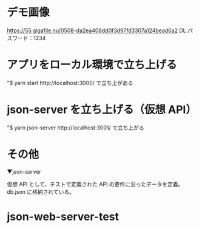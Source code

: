 # デモ画像

https://55.gigafile.nu/0508-da2ea408dd0f3d97fd3307a124bead6a2
DL パスワード：1234

# アプリをローカル環境で立ち上げる

"$ yarn start
http://localhost:3000/ で立ち上がある

# json-server を立ち上げる（仮想 API）

"$ yarn json-server
http://localhost:3001/ で立ち上がる

# その他

▼json-server

仮想 API として、テストで定義された API の要件に沿ったデータを定義。
db.json に格納されている。
# json-web-server-test
